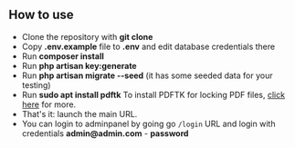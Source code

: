 

## How to use

- Clone the repository with __git clone__
- Copy __.env.example__ file to __.env__ and edit database credentials there
- Run __composer install__
- Run __php artisan key:generate__
- Run __php artisan migrate --seed__ (it has some seeded data for your testing)
- Run __sudo apt install pdftk__ To install PDFTK for locking PDF files, [click here](https://www.pdflabs.com/tools/pdftk-the-pdf-toolkit/) for more.
- That's it: launch the main URL. 
- You can login to adminpanel by going go `/login` URL and login with credentials __admin@admin.com__ - __password__



